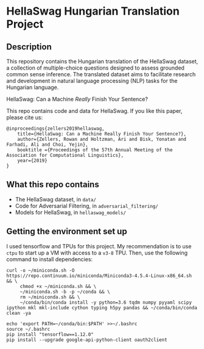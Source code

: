 # HellaSwag Hungarian Translation Project

## Description
This repository contains the Hungarian translation of the HellaSwag dataset, a collection of multiple-choice questions designed to assess grounded common sense inference. The translated dataset aims to facilitate research and development in natural language processing (NLP) tasks for the Hungarian language.

HellaSwag: Can a Machine _Really_ Finish Your Sentence?

This repo contains code and data for HellaSwag. If you like this paper, please cite us:

```
@inproceedings{zellers2019hellaswag,
    title={HellaSwag: Can a Machine Really Finish Your Sentence?},
    author={Zellers, Rowan and Holtzman, Ari and Bisk, Yonatan and Farhadi, Ali and Choi, Yejin},
    booktitle ={Proceedings of the 57th Annual Meeting of the Association for Computational Linguistics},
    year={2019}
}
```

## What this repo contains

* The HellaSwag dataset, in `data/`
* Code for Adversarial Filtering, in `adversarial_filtering/`
* Models for HellaSwag, in `hellaswag_models/`

## Getting the environment set up

I used tensorflow and TPUs for this project. My recommendation is to use `ctpu` to start up a VM with access to a `v3-8` TPU. Then, use the following command to install dependencies:
```
curl -o ~/miniconda.sh -O  https://repo.continuum.io/miniconda/Miniconda3-4.5.4-Linux-x86_64.sh  && \
     chmod +x ~/miniconda.sh && \
     ~/miniconda.sh -b -p ~/conda && \
     rm ~/miniconda.sh && \
     ~/conda/bin/conda install -y python=3.6 tqdm numpy pyyaml scipy ipython mkl mkl-include cython typing h5py pandas && ~/conda/bin/conda clean -ya
     
echo 'export PATH=~/conda/bin:$PATH' >>~/.bashrc
source ~/.bashrc
pip install "tensorflow==1.12.0"
pip install --upgrade google-api-python-client oauth2client
```

